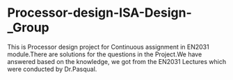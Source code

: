 # Processor-design-ISA-Design-_Group
This is Processor design project for Continuous assignment in EN2031 module.There are solutions for the questions in the Project.We have answered based on the knowledge, we got from the EN2031 Lectures which were conducted by Dr.Pasqual.


